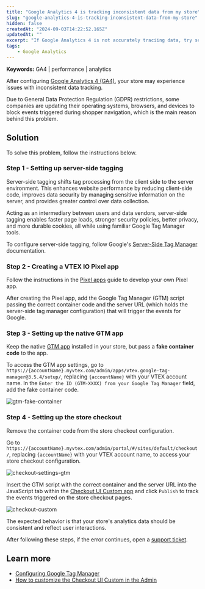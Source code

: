 ```yaml
---
title: "Google Analytics 4 is tracking inconsistent data from my store"
slug: "google-analytics-4-is-tracking-inconsistent-data-from-my-store"
hidden: false
createdAt: "2024-09-03T14:22:52.165Z"
updatedAt: ""
excerpt: "If Google Analytics 4 is not accurately traciing data, try server-side tagging and configuring a VTEX IO Pixel app."
tags:
    - Google Analytics
---
```


**Keywords:** GA4 | performance | analytics

After configuring [Google Analytics 4 (GA4)](https://developers.vtex.com/docs/guides/google-tag-manager), your store may experience issues with inconsistent data tracking.

Due to General Data Protection Regulation (GDPR) restrictions, some companies are updating their operating systems, browsers, and devices to block events triggered during shopper navigation, which is the main reason behind this problem.

## Solution

To solve this problem, follow the instructions below.

### Step 1 - Setting up server-side tagging

Server-side tagging shifts tag processing from the client side to the server environment. This enhances website performance by reducing client-side code, improves data security by managing sensitive information on the server, and provides greater control over data collection.

Acting as an intermediary between users and data vendors, server-side tagging enables faster page loads, stronger security policies, better privacy, and more durable cookies, all while using familiar Google Tag Manager tools.

To configure server-side tagging, follow Google's [Server-Side Tag Manager](https://developers.google.com/tag-platform/tag-manager/server-side) documentation.

### Step 2 - Creating a VTEX IO Pixel app

Follow the instructions in the [Pixel apps](https://developers.vtex.com/docs/guides/vtex-io-documentation-1-developnativeintegrationswithpixelapps) guide to develop your own Pixel app.

After creating the Pixel app, add the Google Tag Manager (GTM) script passing the correct container code and the server URL (which holds the server-side tag manager configuration) that will trigger the events for Google.

### Step 3 - Setting up the native GTM app

Keep the native [GTM app](https://developers.vtex.com/docs/guides/google-tag-manager) installed in your store, but pass a **fake container code** to the app.

To access the GTM app settings, go to `https://{accountName}.myvtex.com/admin/apps/vtex.google-tag-manager@3.5.4/setup/`, replacing `{accountName}` with your VTEX account name. In the `Enter the ID (GTM-XXXX) from your Google Tag Manager` field, add the fake container code.

![gtm-fake-container](https://cdn.jsdelivr.net/gh/vtexdocs/dev-portal-content@main/docs/troubleshooting/store-performance/gtm-fake-container.png)

### Step 4 - Setting up the store checkout

Remove the container code from the store checkout configuration.

Go to `https://{accountName}.myvtex.com/admin/portal/#/sites/default/checkout/`, replacing `{accountName}` with your VTEX account name, to access your store checkout configuration.

![checkout-settings-gtm](https://cdn.jsdelivr.net/gh/vtexdocs/dev-portal-content@main/docs/troubleshooting/store-performance/checkout-settings-gtm.png)

Insert the GTM script with the correct container and the server URL into the JavaScript tab within the [Checkout UI Custom app](https://developers.vtex.com/docs/apps/vtex.checkout-ui-custom) and click `Publish` to track the events triggered on the store checkout pages.

![checkout-custom](https://cdn.jsdelivr.net/gh/vtexdocs/dev-portal-content@main/docs/troubleshooting/store-performance/checkout-custom.png)

The expected behavior is that your store's analytics data should be consistent and reflect user interactions.

After following these steps, if the error continues, open a [support ticket](https://help.vtex.com/support).

## Learn more

- [Configuring Google Tag Manager](https://help.vtex.com/tutorial/integration-with-google-tag-manager--frequentlyAskedQuestions_616)
- [How to customize the Checkout UI Custom in the Admin](https://help.vtex.com/tutorial/how-to-customize-the-checkout-ui-custom-in-the-admin--548aDBJciQu97Vh0BhEiWx)
